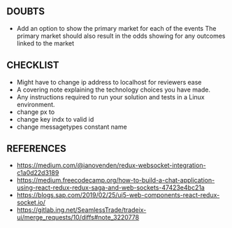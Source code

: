 ## DOUBTS

- Add an option to show the primary market for each of the events
The primary market should also result in the odds showing for any outcomes linked to the market  



## CHECKLIST

- Might have to change ip address to localhost for reviewers ease  
- A covering note explaining the technology choices you have made.  
- Any instructions required to run your solution and tests in a Linux environment.
- change px to 
- change key indx to valid id
- change messagetypes constant name


## REFERENCES

- https://medium.com/@ianovenden/redux-websocket-integration-c1a0d22d3189
- https://medium.freecodecamp.org/how-to-build-a-chat-application-using-react-redux-redux-saga-and-web-sockets-47423e4bc21a
- https://blogs.sap.com/2019/02/25/ui5-web-components-react-redux-socket.io/
- https://gitlab.ing.net/SeamlessTrade/tradeix-ui/merge_requests/10/diffs#note_3220778
